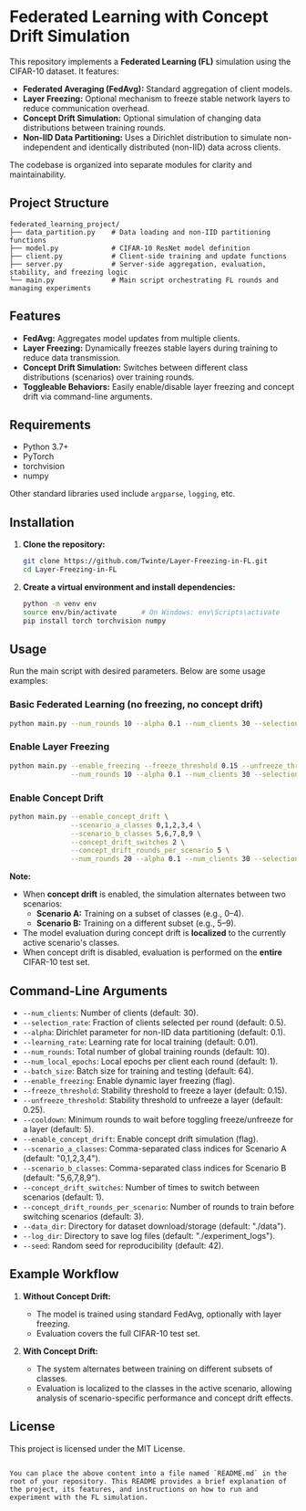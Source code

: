 # Federated Learning with Concept Drift Simulation

This repository implements a **Federated Learning (FL)** simulation using the CIFAR-10 dataset. It features:

- **Federated Averaging (FedAvg):** Standard aggregation of client models.
- **Layer Freezing:** Optional mechanism to freeze stable network layers to reduce communication overhead.
- **Concept Drift Simulation:** Optional simulation of changing data distributions between training rounds.
- **Non-IID Data Partitioning:** Uses a Dirichlet distribution to simulate non-independent and identically distributed (non-IID) data across clients.

The codebase is organized into separate modules for clarity and maintainability.

## Project Structure

```
federated_learning_project/
├── data_partition.py    # Data loading and non-IID partitioning functions
├── model.py             # CIFAR-10 ResNet model definition
├── client.py            # Client-side training and update functions
├── server.py            # Server-side aggregation, evaluation, stability, and freezing logic
└── main.py              # Main script orchestrating FL rounds and managing experiments
```

## Features

- **FedAvg:** Aggregates model updates from multiple clients.
- **Layer Freezing:** Dynamically freezes stable layers during training to reduce data transmission.
- **Concept Drift Simulation:** Switches between different class distributions (scenarios) over training rounds.
- **Toggleable Behaviors:** Easily enable/disable layer freezing and concept drift via command-line arguments.

## Requirements

- Python 3.7+
- PyTorch
- torchvision
- numpy

Other standard libraries used include `argparse`, `logging`, etc.

## Installation

1. **Clone the repository:**
   ```bash
   git clone https://github.com/Twinte/Layer-Freezing-in-FL.git
   cd Layer-Freezing-in-FL
   ```

2. **Create a virtual environment and install dependencies:**
   ```bash
   python -m venv env
   source env/bin/activate      # On Windows: env\Scripts\activate
   pip install torch torchvision numpy
   ```

## Usage

Run the main script with desired parameters. Below are some usage examples:

### Basic Federated Learning (no freezing, no concept drift)
```bash
python main.py --num_rounds 10 --alpha 0.1 --num_clients 30 --selection_rate 0.5
```

### Enable Layer Freezing
```bash
python main.py --enable_freezing --freeze_threshold 0.15 --unfreeze_threshold 0.25 --cooldown 5 \
               --num_rounds 10 --alpha 0.1 --num_clients 30 --selection_rate 0.5
```

### Enable Concept Drift
```bash
python main.py --enable_concept_drift \
               --scenario_a_classes 0,1,2,3,4 \
               --scenario_b_classes 5,6,7,8,9 \
               --concept_drift_switches 2 \
               --concept_drift_rounds_per_scenario 5 \
               --num_rounds 20 --alpha 0.1 --num_clients 30 --selection_rate 0.5
```

**Note:**
- When **concept drift** is enabled, the simulation alternates between two scenarios:
  - **Scenario A:** Training on a subset of classes (e.g., 0–4).
  - **Scenario B:** Training on a different subset (e.g., 5–9).
- The model evaluation during concept drift is **localized** to the currently active scenario's classes.
- When concept drift is disabled, evaluation is performed on the **entire** CIFAR-10 test set.

## Command-Line Arguments

- `--num_clients`: Number of clients (default: 30).
- `--selection_rate`: Fraction of clients selected per round (default: 0.5).
- `--alpha`: Dirichlet parameter for non-IID data partitioning (default: 0.1).
- `--learning_rate`: Learning rate for local training (default: 0.01).
- `--num_rounds`: Total number of global training rounds (default: 10).
- `--num_local_epochs`: Local epochs per client each round (default: 1).
- `--batch_size`: Batch size for training and testing (default: 64).
- `--enable_freezing`: Enable dynamic layer freezing (flag).
- `--freeze_threshold`: Stability threshold to freeze a layer (default: 0.15).
- `--unfreeze_threshold`: Stability threshold to unfreeze a layer (default: 0.25).
- `--cooldown`: Minimum rounds to wait before toggling freeze/unfreeze for a layer (default: 5).
- `--enable_concept_drift`: Enable concept drift simulation (flag).
- `--scenario_a_classes`: Comma-separated class indices for Scenario A (default: "0,1,2,3,4").
- `--scenario_b_classes`: Comma-separated class indices for Scenario B (default: "5,6,7,8,9").
- `--concept_drift_switches`: Number of times to switch between scenarios (default: 1).
- `--concept_drift_rounds_per_scenario`: Number of rounds to train before switching scenarios (default: 3).
- `--data_dir`: Directory for dataset download/storage (default: "./data").
- `--log_dir`: Directory to save log files (default: "./experiment_logs").
- `--seed`: Random seed for reproducibility (default: 42).

## Example Workflow

1. **Without Concept Drift:** 
   - The model is trained using standard FedAvg, optionally with layer freezing.
   - Evaluation covers the full CIFAR-10 test set.

2. **With Concept Drift:**
   - The system alternates between training on different subsets of classes.
   - Evaluation is localized to the classes in the active scenario, allowing analysis of scenario-specific performance and concept drift effects.

## License

This project is licensed under the MIT License.
```

You can place the above content into a file named `README.md` in the root of your repository. This README provides a brief explanation of the project, its features, and instructions on how to run and experiment with the FL simulation.
